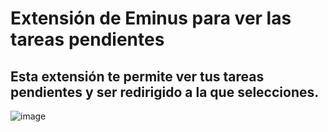 # Extensión de Eminus para ver las tareas pendientes
## Esta extensión te permite ver tus tareas pendientes y ser redirigido a la que selecciones.
![image](https://github.com/user-attachments/assets/a323d05d-9cbc-49e1-80ae-3dab707f5e3f)

